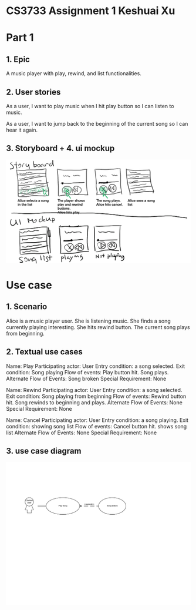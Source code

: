 # CS3733 Assignment 1 Keshuai Xu

# Part 1

## 1. Epic

A music player with play, rewind, and list functionalities.

## 2. User stories

As a user, I want to play music when I hit play button so I can listen to music.

As a user, I want to jump back to the beginning of the current song so I can hear it again.

## 3. Storyboard + 4. ui mockup

![](Untitled-1.png)

# Use case

## 1. Scenario

Alice is a music player user. She is listening music. She finds a song currently playing interesting. She hits rewind button. The current song plays from beginning.

## 2. Textual use cases

Name: Play
Participating actor: User
Entry condition: 
    a song selected. 
Exit condition:
    Song playing
Flow of events:
    Play button hit.
    Song plays.
Alternate Flow of Events: Song broken
Special Requirement: None

Name: Rewind
Participating actor: User
Entry condition: 
    a song selected. 
Exit condition:
    Song playing from beginning
Flow of events:
    Rewind button hit.
    Song rewinds to beginning and plays.
Alternate Flow of Events: None
Special Requirement: None

Name: Cancel
Participating actor: User
Entry condition: 
    a song playing. 
Exit condition:
    showing song list
Flow of events:
    Cancel button hit.
    shows song list
Alternate Flow of Events: None
Special Requirement: None

## 3. use case diagram

![](lucid.png)
